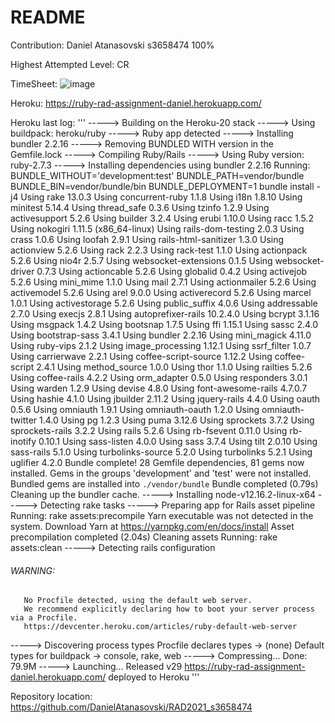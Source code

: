 # README

Contribution:
Daniel Atanasovski s3658474 100%

Highest Attempted Level: CR

TimeSheet:
![image](https://user-images.githubusercontent.com/40650169/119290149-535ed080-bc8f-11eb-91d6-09a1b6c2ffca.png)

Heroku:
https://ruby-rad-assignment-daniel.herokuapp.com/

Heroku last log:
'''
-----> Building on the Heroku-20 stack
-----> Using buildpack: heroku/ruby
-----> Ruby app detected
-----> Installing bundler 2.2.16
-----> Removing BUNDLED WITH version in the Gemfile.lock
-----> Compiling Ruby/Rails
-----> Using Ruby version: ruby-2.7.3
-----> Installing dependencies using bundler 2.2.16
       Running: BUNDLE_WITHOUT='development:test' BUNDLE_PATH=vendor/bundle BUNDLE_BIN=vendor/bundle/bin BUNDLE_DEPLOYMENT=1 bundle install -j4
       Using rake 13.0.3
       Using concurrent-ruby 1.1.8
       Using i18n 1.8.10
       Using minitest 5.14.4
       Using thread_safe 0.3.6
       Using tzinfo 1.2.9
       Using activesupport 5.2.6
       Using builder 3.2.4
       Using erubi 1.10.0
       Using racc 1.5.2
       Using nokogiri 1.11.5 (x86_64-linux)
       Using rails-dom-testing 2.0.3
       Using crass 1.0.6
       Using loofah 2.9.1
       Using rails-html-sanitizer 1.3.0
       Using actionview 5.2.6
       Using rack 2.2.3
       Using rack-test 1.1.0
       Using actionpack 5.2.6
       Using nio4r 2.5.7
       Using websocket-extensions 0.1.5
       Using websocket-driver 0.7.3
       Using actioncable 5.2.6
       Using globalid 0.4.2
       Using activejob 5.2.6
       Using mini_mime 1.1.0
       Using mail 2.7.1
       Using actionmailer 5.2.6
       Using activemodel 5.2.6
       Using arel 9.0.0
       Using activerecord 5.2.6
       Using marcel 1.0.1
       Using activestorage 5.2.6
       Using public_suffix 4.0.6
       Using addressable 2.7.0
       Using execjs 2.8.1
       Using autoprefixer-rails 10.2.4.0
       Using bcrypt 3.1.16
       Using msgpack 1.4.2
       Using bootsnap 1.7.5
       Using ffi 1.15.1
       Using sassc 2.4.0
       Using bootstrap-sass 3.4.1
       Using bundler 2.2.16
       Using mini_magick 4.11.0
       Using ruby-vips 2.1.2
       Using image_processing 1.12.1
       Using ssrf_filter 1.0.7
       Using carrierwave 2.2.1
       Using coffee-script-source 1.12.2
       Using coffee-script 2.4.1
       Using method_source 1.0.0
       Using thor 1.1.0
       Using railties 5.2.6
       Using coffee-rails 4.2.2
       Using orm_adapter 0.5.0
       Using responders 3.0.1
       Using warden 1.2.9
       Using devise 4.8.0
       Using font-awesome-rails 4.7.0.7
       Using hashie 4.1.0
       Using jbuilder 2.11.2
       Using jquery-rails 4.4.0
       Using oauth 0.5.6
       Using omniauth 1.9.1
       Using omniauth-oauth 1.2.0
       Using omniauth-twitter 1.4.0
       Using pg 1.2.3
       Using puma 3.12.6
       Using sprockets 3.7.2
       Using sprockets-rails 3.2.2
       Using rails 5.2.6
       Using rb-fsevent 0.11.0
       Using rb-inotify 0.10.1
       Using sass-listen 4.0.0
       Using sass 3.7.4
       Using tilt 2.0.10
       Using sass-rails 5.1.0
       Using turbolinks-source 5.2.0
       Using turbolinks 5.2.1
       Using uglifier 4.2.0
       Bundle complete! 28 Gemfile dependencies, 81 gems now installed.
       Gems in the groups 'development' and 'test' were not installed.
       Bundled gems are installed into `./vendor/bundle`
       Bundle completed (0.79s)
       Cleaning up the bundler cache.
-----> Installing node-v12.16.2-linux-x64
-----> Detecting rake tasks
-----> Preparing app for Rails asset pipeline
       Running: rake assets:precompile
       Yarn executable was not detected in the system.
       Download Yarn at https://yarnpkg.com/en/docs/install
       Asset precompilation completed (2.04s)
       Cleaning assets
       Running: rake assets:clean
-----> Detecting rails configuration
###### WARNING:
       No Procfile detected, using the default web server.
       We recommend explicitly declaring how to boot your server process via a Procfile.
       https://devcenter.heroku.com/articles/ruby-default-web-server
-----> Discovering process types
       Procfile declares types     -> (none)
       Default types for buildpack -> console, rake, web
-----> Compressing...
       Done: 79.9M
-----> Launching...
       Released v29
       https://ruby-rad-assignment-daniel.herokuapp.com/ deployed to Heroku
'''

Repository location:
https://github.com/DanielAtanasovski/RAD2021_s3658474
